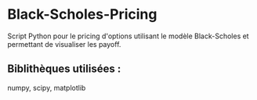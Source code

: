 # Black-Scholes-Pricing
Script Python pour le pricing d'options utilisant le modèle Black-Scholes et permettant de visualiser les payoff.

## Biblithèques utilisées : 
numpy, scipy, matplotlib
